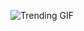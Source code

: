
<!-- GIF_SECTION -->
![Trending GIF](https://media2.giphy.com/media/v1.Y2lkPThiYjIxNzcyYzFrcjB4cmZkeGJ2aHdzc2o4cHZ6Y24zcGdsdDB5ejJiY3ltaWQ4MCZlcD12MV9naWZzX3NlYXJjaCZjdD1n/J2F2sOPmoTjYy57spN/giphy.gif)
<!-- END_GIF_SECTION -->
